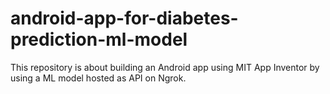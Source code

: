 # android-app-for-diabetes-prediction-ml-model
This repository is about building an Android app using MIT App Inventor by using a ML model hosted as API on Ngrok.
